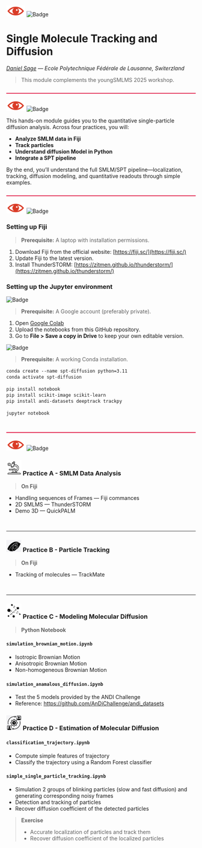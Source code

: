 <img src="icons/icon.png" width="50"/> ![Badge](https://img.shields.io/badge/Workshop%20SMLMS%202025-FF1010?style=for-the-badge)
# Single Molecule Tracking and Diffusion

 *[Daniel Sage](mailto:daniel.sage@epfl.ch?subject=Single%20Molecule%20Tracking%20and%20Diffusion) — Ecole Polytechnique Fédérale de Lausanne, Switerzland*

> This module complements the youngSMLMS 2025 workshop. 

<img src="icons/red-line.svg" width="100%" height="2" alt="red divider">

<img src="icons/icon.png" width="50"/> ![Badge](https://img.shields.io/badge/Overview-FF1010?style=for-the-badge)

This hands-on module guides you to the quantitative single-particle diffusion analysis. Across four practices, you will:

- **Analyze SMLM data in Fiji**
- **Track particles** 
- **Understand diffusion Model in Python**
- **Integrate a SPT pipeline** 

By the end, you’ll understand the full SMLM/SPT pipeline—localization, tracking, diffusion modeling, and quantitative readouts through simple examples.

<img src="icons/red-line.svg" width="100%" height="2" alt="red divider">

<img src="icons/icon.png" width="50"/> ![Badge](https://img.shields.io/badge/Installation-FF1010?style=for-the-badge)


### Setting up Fiji
> **Prerequisite:** A laptop with installation permissions.

1. Download Fiji from the official website: [https://fiji.sc/](https://fiji.sc/)  
2. Update Fiji to the latest version.  
3. Install ThunderSTORM: [https://zitmen.github.io/thunderstorm/](https://zitmen.github.io/thunderstorm/)  


### Setting up the Jupyter environment

![Badge](https://img.shields.io/badge/Option_1-Using_Google_Colab_server-1000CF)

> **Prerequisite:** A Google account (preferably private).

1. Open [Google Colab](https://colab.research.google.com)  
2. Upload the notebooks from this GitHub repository.  
3. Go to **File > Save a copy in Drive** to keep your own editable version.  

![Badge](https://img.shields.io/badge/Option_2-Using_local_computer-1000CF)

> **Prerequisite:** A working Conda installation.

```
conda create --name spt-diffusion python=3.11
conda activate spt-diffusion

pip install notebook
pip install scikit-image scikit-learn
pip install andi-datasets deeptrack trackpy

jupyter notebook
```

<br>

<img src="icons/red-line.svg" width="100%" height="2" alt="red divider">

<img src="icons/icon.png" width="50"/> ![Badge](https://img.shields.io/badge/Hand--Ons-FF1010?style=for-the-badge)


### <img src="icons/icon-data-analysis.png" width="40"/> Practice A - SMLM Data Analysis 

> **On Fiji**

- Handling sequences of Frames — Fiji commances
- 2D SMLMS — ThunderSTORM
- Demo 3D — QuickPALM
<br>
<hr>

### <img src="icons/icon-particle-tracking.png" width="40"/> Practice B - Particle Tracking

> **On Fiji**
- Tracking of molecules — TrackMate

<br>
<hr>
 
### <img src="icons/icon-diffusions-models.png" width="40"/> Practice C - Modeling Molecular Diffusion

> **Python Notebook**

#### `simulation_brownian_motion.ipynb`
- Isotropic Brownian Motion
- Anisotropic Brownian Motion
- Non-homogeneous Brownian Motion

#### `simulation_anamalous_diffusion.ipynb`
- Test the 5 models provided by the ANDI Challenge
- Reference: https://github.com/AnDiChallenge/andi_datasets

### <img src="icons/icon-algorithms.png" width="40"/> Practice D - Estimation of Molecular Diffusion

#### `classification_trajectory.ipynb`
- Compute simple features of trajectory
- Classify the trajectory using a Random Forest classifier


#### `simple_single_particle_tracking.ipynb`
- Simulation 2 groups of blinking particles (slow and fast diffusion) and generating corresponding noisy frames
- Detection and tracking of particles 
- Recover diffusion coefficient of the detected particles


>**Exercise** 
>- Accurate localization of particles and track them
>- Recover diffusion coefficient of the localized particles
> 
